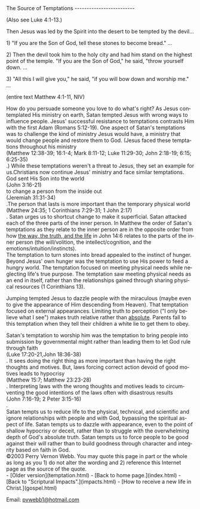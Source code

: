  <head> <title>(PVW) Matthew 4:1-11: The Source of Temptations</title> <meta content="IE=9" http-equiv="X-UA-Compatible"></meta> <link href="css/page_style.css" rel="stylesheet" type="text/css"></link> </head><body lang="EN-US"><div class="page_style"> The Source of Temptations
-------------------------

 (Also see Luke 4:1-13.) <div class="p">Then Jesus was led by the Spirit into the desert to be tempted by the devil...

1\) "If you are the Son of God, tell these stones to become bread." ...

2\) Then the devil took him to the holy city and had him stand on the highest point of the temple. "If you are the Son of God," he said, "throw yourself down. ...

3\) "All this I will give you," he said, "if you will bow down and worship me." ...

 (entire text Matthew 4:1-11, NIV)</div><div class="p">How do you persuade someone you love to do what's right? As Jesus contemplated His ministry on earth, Satan tempted Jesus with wrong ways to influence people. Jesus' successful resistance to temptations contrasts Him with the first Adam (Romans 5:12-19). One aspect of Satan's temptations was to challenge the kind of ministry Jesus would have, a ministry that would change people and restore them to God. (Jesus faced these temptations throughout his ministry<div class="footnote">(Matthew 12:38-39; 16:1-4; Mark 8:11-12; Luke 11:29-30; John 2:18-19; 6:15; 6:25-35)</div>.) While these temptations weren't a threat to Jesus, they set an example for us.Christians now continue Jesus' ministry and face similar temptations.</div><div class="p">God sent His Son into the world<div class="footnote">(John 3:16-21)</div> to change a person from the inside out<div class="footnote">(Jeremiah 31:31-34)</div>.The person that lasts is more important than the temporary physical world<div class="footnote">(Matthew 24:35; 1 Corinthians 7:29-31; 1 John 2:17)</div>. Satan urges us to shortcut change to make it superficial. Satan attacked each of the three parts of the inner person. In Matthew the order of Satan's temptations as they relate to the inner person are in the opposite order from how [the way, the truth, and the life](waytruth.html) in John 14:6 relates to the parts of the inner person (the will/volition, the intellect/cognition, and the emotions/intuition/instincts).</div>The temptation to turn stones into bread appealed to the instinct of hunger. Beyond Jesus' own hunger was the temptation to use His power to feed a hungry world. The temptation focused on meeting physical needs while neglecting life's true purpose. The temptation saw meeting physical needs as an end in itself, rather than the relationships gained through sharing physical resources (1 Corinthians 13).

Jumping tempted Jesus to dazzle people with the miraculous (maybe even to give the appearance of Him descending from Heaven). That temptation focused on external appearances. Limiting truth to perception ("I only believe what I see") makes truth relative rather than [absolute](truthsetfree.html). Parents fall to this temptation when they tell their children a white lie to get them to obey.

<div class="p">Satan's temptation to worship him was the temptation to bring people into submission by governmental might rather than leading them to let God rule through faith<div class="footnote">(Luke 17:20-21,John 18:36-38)</div>. It sees doing the right thing as more important than having the right thoughts and motives. But, laws forcing correct action devoid of good motives leads to hypocrisy<div class="footnote">(Matthew 15:7; Matthew 23:23-28)</div>. Interpreting laws with the wrong thoughts and motives leads to circumventing the good intentions of the laws often with disastrous results<div class="footnote">(John 7:16-19; 2 Peter 3:15-16)</div>.</div>Satan tempts us to reduce life to the physical, technical, and scientific and ignore relationships with people and with God, bypassing the spiritual aspect of life. Satan tempts us to dazzle with appearance, even to the point of shallow hypocrisy or deceit, rather than to struggle with the overwhelming depth of God's absolute truth. Satan tempts us to force people to be good against their will rather than to build goodness through character and integrity based on faith in God.

<div class="p" id="footnotes"></div><script src="js/footnotes.js" type="text/javascript"></script><div class="copy">©2003 Perry Vernon Webb. You may quote this page in part or the whole as long as you
 1) do not alter the wording and
 2) reference this Internet page as the source of the quote.</div>  </div>- [Older version](temptation.html)
- [Back to home page.](index.html)
- [Back to "Scriptural Impacts".](impacts.html)
- [How to receive a new life in Christ.](gospel.html)

Email: [pvwebb1@hotmail.com](mailto:pvwebb1@hotmail.com)

